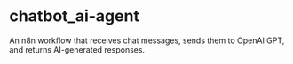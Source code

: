 # chatbot_ai-agent
An n8n workflow that receives chat messages, sends them to OpenAI GPT, and returns AI-generated responses.
